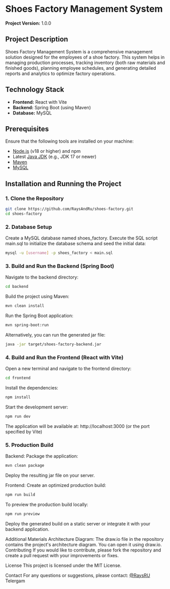  # Shoes Factory Management System

**Project Version:** 1.0.0

## Project Description
Shoes Factory Management System is a comprehensive management solution designed for the employees of a shoe factory. This system helps in managing production processes, tracking inventory (both raw materials and finished goods), planning employee schedules, and generating detailed reports and analytics to optimize factory operations.

## Technology Stack
- **Frontend:** React with Vite
- **Backend:** Spring Boot (using Maven)
- **Database:** MySQL

## Prerequisites
Ensure that the following tools are installed on your machine:
- [Node.js](https://nodejs.org/) (v18 or higher) and npm
- Latest [Java JDK](https://www.oracle.com/java/technologies/downloads/) (e.g., JDK 17 or newer)
- [Maven](https://maven.apache.org/)
- [MySQL](https://www.mysql.com/)

## Installation and Running the Project

### 1. Clone the Repository
```bash
git clone https://github.com/RaysAndRu/shoes-factory.git
cd shoes-factory
```

### 2. Database Setup
Create a MySQL database named shoes_factory.
Execute the SQL script main.sql to initialize the database schema and seed the initial data:

```bash
mysql -u [username] -p shoes_factory < main.sql
```
### 3. Build and Run the Backend (Spring Boot)
Navigate to the backend directory:

```bash
cd backend
```

Build the project using Maven:

```bash
mvn clean install
```
Run the Spring Boot application:

```bash
mvn spring-boot:run
```

Alternatively, you can run the generated jar file:

```bash
java -jar target/shoes-factory-backend.jar
```

### 4. Build and Run the Frontend (React with Vite)
Open a new terminal and navigate to the frontend directory:

``` bash
cd frontend
```
Install the dependencies:

```bash
npm install
```
Start the development server:

```bash
npm run dev
```
The application will be available at: http://localhost:3000 (or the port specified by Vite)

### 5. Production Build
Backend:
Package the application:

```bash
mvn clean package
```
Deploy the resulting jar file on your server.

Frontend:
Create an optimized production build:

```bash
npm run build
```
To preview the production build locally:

```bash
npm run preview
```
Deploy the generated build on a static server or integrate it with your backend application.

Additional Materials
Architecture Diagram: The draw.io file in the repository contains the project's architecture diagram. You can open it using draw.io.
Contributing
If you would like to contribute, please fork the repository and create a pull request with your improvements or fixes.

License
This project is licensed under the MIT License.

Contact
For any questions or suggestions, please contact: [@RaysRU](https://t.me/RaysRU/) Telergam
